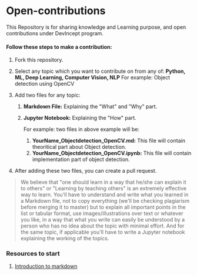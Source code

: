 # Open-contributions
This Repository is for sharing knowledge and Learning purpose, and open contributions under DevIncept program.



#### Follow these steps to make a contribution:

1. Fork this repository.

2. Select any topic which you want to contribute on from any of: **Python, ML, Deep Learning, Computer Vision, NLP**
    For example: Object detection using OpenCV

3. Add two files for any topic:
    1. **Markdown File:** Explaining the "What" and "Why" part.
    2. **Jupyter Notebook:** Explaining the "How" part.

        For example: two files in above example will be:

          1. **YourName_Objectdetection_OpenCV.md:** This file will contain theoritical part about Object detection.
          2. **YourName_Objectdetection_OpenCV.ipynb:** This file will contain implementation part of object detection.
      
4. After adding these two files, you can create a pull request.

> We believe that "one should learn in a way that he/she can explain it to others" or "Learning by teaching others" is an extremely effective way to learn. You'll have to understand and write what you learned in a Markdown file, not to copy everything (we'll be checking plagiarism before merging it to master) but to explain all important points in the list or tabular format, use images/illustrations over text or whatever you like, in a way that what you write can easily be understood by a person who has no idea about the topic with minimal effort. And for the same topic, if applicable you'll have to write a Jupyter notebook explaining the working of the topics.

### Resources to start
1. [Introduction to markdown](markdown.md)

